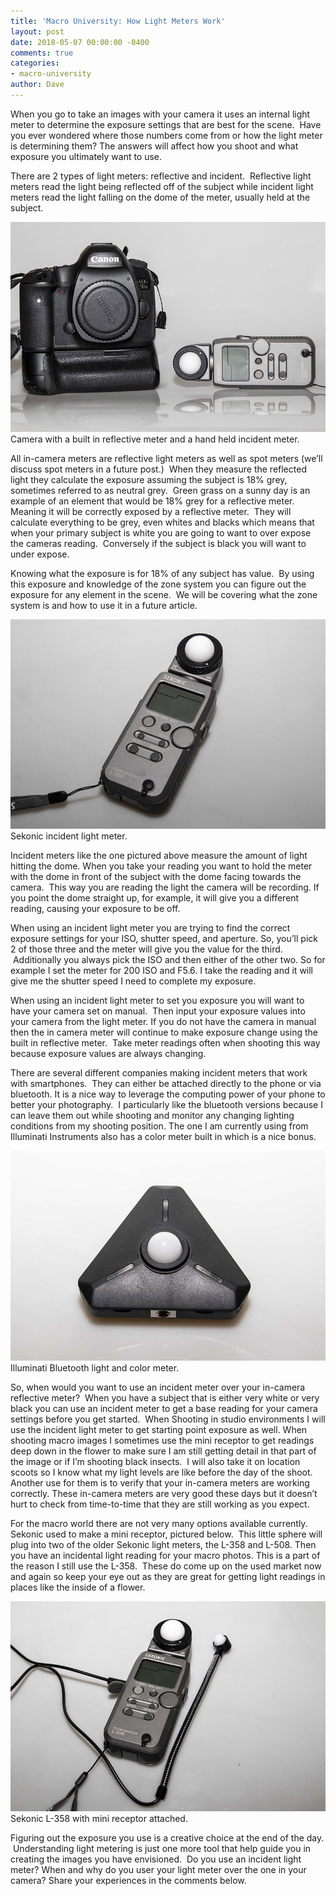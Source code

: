 ```yaml
---
title: 'Macro University: How Light Meters Work'
layout: post
date: 2018-05-07 00:00:00 -0400
comments: true
categories:
- macro-university
author: Dave
---
```

When you go to take an images with your camera it uses an internal light meter to determine the exposure settings that are best for the scene.  Have you ever wondered where those numbers come from or how the light meter is determining them?  The answers will affect how you shoot and what exposure you ultimately want to use.

There are 2 types of light meters: reflective and incident.  Reflective light meters read the light being reflected off of the subject while incident light meters read the light falling on the dome of the meter, usually held at the subject.

<p class="post-image"><img src="/uploads/2018/05/08/STAR2486.jpg"/>Camera with a built in reflective meter and a hand held incident meter.</p>

All in-camera meters are reflective light meters as well as spot meters (we’ll discuss spot meters in a future post.)  When they measure the reflected light they calculate the exposure assuming the  subject is 18% grey, sometimes referred to as neutral grey.  Green grass on a sunny day is an example  of an element that would be 18% grey for a reflective meter. Meaning it will be correctly exposed by a reflective meter.  They will calculate everything to be grey, even whites and blacks which means that when your primary subject is white you are going to want to over expose the cameras reading.  Conversely if the subject is black you will want to under expose.

Knowing what the exposure is for 18% of any subject has value.  By using this exposure and knowledge of the zone system you can figure out the exposure for any element in the scene.  We will be covering what the zone system is and how to use it in a future article.

<p class="post-image"><img src="/uploads/2018/05/08/STAR2435.jpg"/>Sekonic incident light meter.</p>

Incident meters like the one pictured above measure the amount of light hitting the dome. When you take your reading you want to hold the meter with the dome in front of the subject with the dome facing towards the camera.  This way you are reading the light the camera will be recording.  If you point the dome straight up, for example, it will give you a different reading, causing your exposure to be off.

When using an incident light meter you are trying to find the correct exposure settings for your ISO, shutter speed, and aperture. So, you’ll pick 2 of those three and the meter will give you the value for the third.  Additionally you always pick the ISO and then either of the other two.  So for example I set the meter for 200 ISO and F5.6.  I take the reading and it will give me the shutter speed I need to complete my exposure.

When using an incident light meter to set you exposure you will want to have your camera set on manual.  Then input your exposure values into your camera from the light meter.  If you do not have the camera in manual then the in camera meter will continue to make exposure change using the built in reflective meter.  Take meter readings often when shooting this way because exposure values are always changing.

There are several different companies making incident meters that work with smartphones.  They can either be attached directly to the phone or via bluetooth.  It is a nice way to leverage the computing power of your phone to better your photography.  I particularly like the bluetooth versions because I can leave them out while shooting and monitor any changing lighting conditions from my shooting position.  The one I am currently using from Illuminati Instruments also has a color meter built in which is a nice bonus.

<p class="post-image"><img src="/uploads/2018/05/08/STAR2470.jpg"/>Illuminati Bluetooth light and color meter.</p>

So, when would you want to use an incident meter over your in-camera reflective meter?  When you have a subject that is either very white or very black you can use an incident meter to get a base reading for your camera settings before you get started.  When Shooting in studio environments I will use the incident light meter to get starting point exposure as well.  When shooting macro images I sometimes use the mini receptor to get readings deep down in the flower to make sure I am still getting detail in that part of the image or if I’m shooting black insects.  I will also take it on location scoots so I know what my light levels are like before the day of the shoot.  Another use for them is to verify that your in-camera meters are working correctly. These in-camera meters are very good these days but it doesn’t hurt to check from time-to-time that they are still working as you expect.

For the macro world there are not very many options available currently. Sekonic used to make a mini receptor, pictured below.  This little sphere will plug into two of the older Sekonic light meters, the L-358 and L-508.   Then you have an incidental light reading for your macro photos. This is a part of the reason I still use the L-358.  These do come up on the used market now and again so keep your eye out as they are great for getting light readings in places like the inside of a flower.

<p class="post-image"><img src="/uploads/2018/05/08/STAR2464.jpg"/>Sekonic L-358 with mini receptor attached.</p>

Figuring out the exposure you use is a creative choice at the end of the day.  Understanding light metering is just one more tool that help guide you in creating the images you have envisioned.  Do you use an incident light meter? When and why do you user your light meter over the one in your camera? Share your experiences in the comments below.